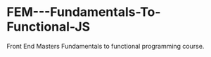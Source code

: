 # FEM---Fundamentals-To-Functional-JS
Front End Masters  Fundamentals to functional programming course. 
